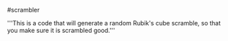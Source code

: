 #scrambler

'''This is a code that will generate a random Rubik's cube scramble, so that you make sure it is scrambled good.'''
